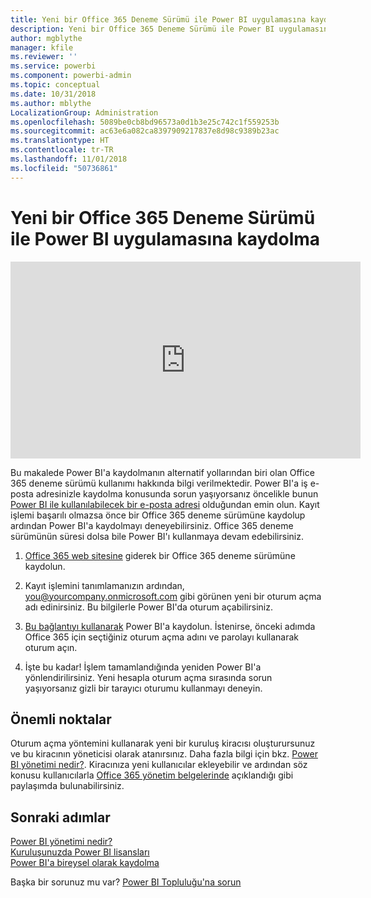 ```yaml
---
title: Yeni bir Office 365 Deneme Sürümü ile Power BI uygulamasına kaydolma
description: Yeni bir Office 365 Deneme Sürümü ile Power BI uygulamasına kaydolma
author: mgblythe
manager: kfile
ms.reviewer: ''
ms.service: powerbi
ms.component: powerbi-admin
ms.topic: conceptual
ms.date: 10/31/2018
ms.author: mblythe
LocalizationGroup: Administration
ms.openlocfilehash: 5089be0cb8bd96573a0d1b3e25c742c1f559253b
ms.sourcegitcommit: ac63e6a082ca8397909217837e8d98c9389b23ac
ms.translationtype: HT
ms.contentlocale: tr-TR
ms.lasthandoff: 11/01/2018
ms.locfileid: "50736861"
---
```

# <a name="signing-up-for-power-bi-with-a-new-office-365-trial"></a>Yeni bir Office 365 Deneme Sürümü ile Power BI uygulamasına kaydolma

<iframe width="560" height="315" src="https://www.youtube.com/embed/gbSuFST-Nx4?showinfo=0" frameborder="0" allowfullscreen></iframe>

Bu makalede Power BI'a kaydolmanın alternatif yollarından biri olan Office 365 deneme sürümü kullanımı hakkında bilgi verilmektedir. Power BI'a iş e-posta adresinizle kaydolma konusunda sorun yaşıyorsanız öncelikle bunun [Power BI ile kullanılabilecek bir e-posta adresi](service-self-service-signup-for-power-bi.md#what-email-address-can-be-used-with-power-bi) olduğundan emin olun. Kayıt işlemi başarılı olmazsa önce bir Office 365 deneme sürümüne kaydolup ardından Power BI'a kaydolmayı deneyebilirsiniz. Office 365 deneme sürümünün süresi dolsa bile Power BI'ı kullanmaya devam edebilirsiniz.

1. [Office 365 web sitesine](https://go.microsoft.com/fwlink/p/?LinkID=403802) giderek bir Office 365 deneme sürümüne kaydolun.

1. Kayıt işlemini tanımlamanızın ardından, you@yourcompany.onmicrosoft.com gibi görünen yeni bir oturum açma adı edinirsiniz. Bu bilgilerle Power BI'da oturum açabilirsiniz.

1. [Bu bağlantıyı kullanarak](https://portal.office.com/Start/Confirm?Sku=a403ebcc-fae0-4ca2-8c8c-7a907fd6c235&ru=https%3A%2F%2Fapp.powerbi.com%3FredirectedFromSignup%3D1%26noSignUpCheck%3D1) Power BI'a kaydolun. İstenirse, önceki adımda Office 365 için seçtiğiniz oturum açma adını ve parolayı kullanarak oturum açın.

1. İşte bu kadar! İşlem tamamlandığında yeniden Power BI'a yönlendirilirsiniz. Yeni hesapla oturum açma sırasında sorun yaşıyorsanız gizli bir tarayıcı oturumu kullanmayı deneyin.

## <a name="important-considerations"></a>Önemli noktalar

Oturum açma yöntemini kullanarak yeni bir kuruluş kiracısı oluşturursunuz ve bu kiracının yöneticisi olarak atanırsınız. Daha fazla bilgi için bkz. [Power BI yönetimi nedir?](service-admin-administering-power-bi-in-your-organization.md). Kiracınıza yeni kullanıcılar ekleyebilir ve ardından söz konusu kullanıcılarla [Office 365 yönetim belgelerinde](https://support.office.com/en-sg/article/Add-users-individually-to-Office-365---Admin-Help-1970f7d6-03b5-442f-b385-5880b9c256ec?ui=en-US&rs=en-SG&ad=SG) açıklandığı gibi paylaşımda bulunabilirsiniz.

## <a name="next-steps"></a>Sonraki adımlar

[Power BI yönetimi nedir?](service-admin-administering-power-bi-in-your-organization.md)  
[Kuruluşunuzda Power BI lisansları](service-admin-licensing-organization.md)  
[Power BI'a bireysel olarak kaydolma](service-self-service-signup-for-power-bi.md)

Başka bir sorunuz mu var? [Power BI Topluluğu'na sorun](http://community.powerbi.com/)